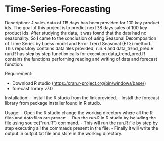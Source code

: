 # Time-Series-Forecasting

Description:
			A sales data of 118 days has been provided for 100 key product ids. The goal of this project is to predict next 28 days sales of 100 key product ids. After studying the data, it was found that the data had no seasonality. So I came to the conclusion of using Seasonal Decomposition of Time Series by Loess model and Error Trend Seasonal (ETS) method. 
			This repository contains data files provided, run.R and data_trend_pred.R
			run.R has step by step function calls for execution
			data_trend_pred.R contains the functions performing reading and writing of data and forecast function.

Requirement:
- Download R studio (https://cran.r-project.org/bin/windows/base/)
- forecast library v7.0

Installation:
		- Install the R studio from the link provided.
		- Install the forecast library from package installer found in R studio. 

Usage:
		- Open the R studio change the working directory where all the R files and data files are present.
		- Run the run.R in R studio by including the file using source("run.R") command.
		- This will run the run.R file by step by step executing all the commands present in the file.
		- Finally it will write the output in output.txt file and store in the working directory.
